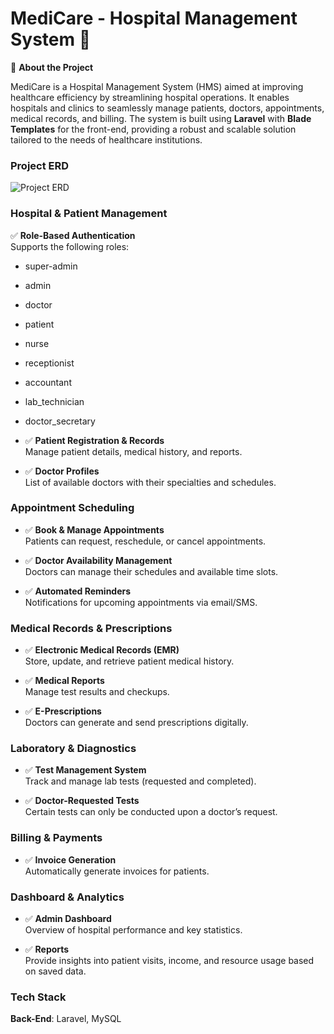 # MediCare - Hospital Management System 🏥

📌 **About the Project** 

MediCare is a Hospital Management System (HMS) aimed at improving healthcare efficiency by streamlining hospital operations. It enables hospitals and clinics to seamlessly manage patients, doctors, appointments, medical records, and billing. The system is built using **Laravel** with **Blade Templates** for the front-end, providing a robust and scalable solution tailored to the needs of healthcare institutions.

### **Project ERD**  
![Project ERD](https://www2.0zz0.com/2025/04/05/12/798923914.png)

### **Hospital & Patient Management**  
✅ **Role-Based Authentication**  
Supports the following roles:  
- super-admin
- admin
- doctor
- patient
- nurse
- receptionist
- accountant
- lab_technician
- doctor_secretary

- ✅ **Patient Registration & Records**  
Manage patient details, medical history, and reports.

- ✅ **Doctor Profiles**  
List of available doctors with their specialties and schedules.

### **Appointment Scheduling**  
- ✅ **Book & Manage Appointments**  
Patients can request, reschedule, or cancel appointments.

- ✅ **Doctor Availability Management**  
Doctors can manage their schedules and available time slots.

- ✅ **Automated Reminders**  
Notifications for upcoming appointments via email/SMS.

### **Medical Records & Prescriptions**  
- ✅ **Electronic Medical Records (EMR)**  
Store, update, and retrieve patient medical history.

- ✅ **Medical Reports**  
Manage test results and checkups.

- ✅ **E-Prescriptions**  
Doctors can generate and send prescriptions digitally.

### **Laboratory & Diagnostics**  
- ✅ **Test Management System**  
Track and manage lab tests (requested and completed).

- ✅ **Doctor-Requested Tests**  
Certain tests can only be conducted upon a doctor’s request.

### **Billing & Payments**  
- ✅ **Invoice Generation**  
Automatically generate invoices for patients.

### **Dashboard & Analytics**  
- ✅ **Admin Dashboard**  
Overview of hospital performance and key statistics.

- ✅ **Reports**  
Provide insights into patient visits, income, and resource usage based on saved data.

### **Tech Stack**  
**Back-End**: Laravel, MySQL
